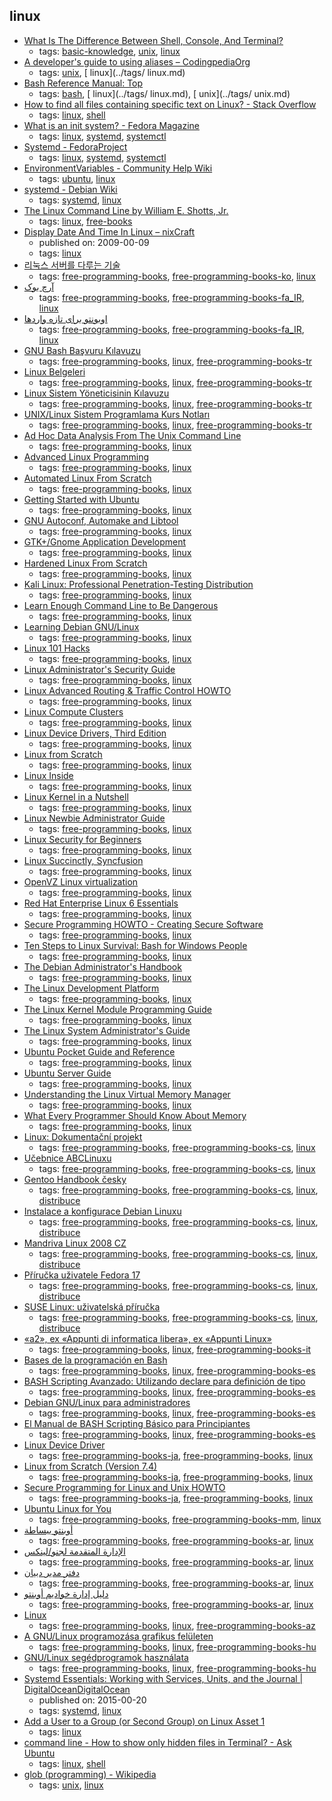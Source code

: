 linux 
---
* [What Is The Difference Between Shell, Console, And Terminal?](https://fossbytes.com/difference-between-shell-console-terminal/)
    * tags: [basic-knowledge](../tags/basic-knowledge.md), [unix](../tags/unix.md), [linux](../tags/linux.md)
* [A developer's guide to using aliases – CodingpediaOrg](http://www.codingpedia.org/ama/a-developers-guide-to-using-aliases/)
    * tags: [unix](../tags/unix.md), [ linux](../tags/ linux.md)
* [Bash Reference Manual: Top](https://www.gnu.org/software/bash/manual/html_node/index.html)
    * tags: [bash](../tags/bash.md), [ linux](../tags/ linux.md), [ unix](../tags/ unix.md)
* [How to find all files containing specific text on Linux? - Stack Overflow](http://stackoverflow.com/questions/16956810/how-to-find-all-files-containing-specific-text-on-linux)
    * tags: [linux](../tags/linux.md), [shell](../tags/shell.md)
* [What is an init system? - Fedora Magazine](https://fedoramagazine.org/what-is-an-init-system/)
    * tags: [linux](../tags/linux.md), [systemd](../tags/systemd.md), [systemctl](../tags/systemctl.md)
* [Systemd - FedoraProject](https://fedoraproject.org/wiki/Systemd)
    * tags: [linux](../tags/linux.md), [systemd](../tags/systemd.md), [systemctl](../tags/systemctl.md)
* [EnvironmentVariables - Community Help Wiki](https://help.ubuntu.com/community/EnvironmentVariables)
    * tags: [ubuntu](../tags/ubuntu.md), [linux](../tags/linux.md)
* [systemd - Debian Wiki](https://wiki.debian.org/systemd)
    * tags: [systemd](../tags/systemd.md), [linux](../tags/linux.md)
* [The Linux Command Line by William E. Shotts, Jr.](http://linuxcommand.org/tlcl.php)
    * tags: [linux](../tags/linux.md), [free-books](../tags/free-books.md)
* [Display Date And Time In Linux – nixCraft](https://www.cyberciti.biz/faq/linux-display-date-and-time/)
    * published on: 2009-00-09
    * tags: [linux](../tags/linux.md)
* [리눅스 서버를 다루는 기술](https://thebook.io/006718/)
    * tags: [free-programming-books](../tags/free-programming-books.md), [free-programming-books-ko](../tags/free-programming-books-ko.md), [linux](../tags/linux.md)
* [آرچ بوک](http://linuxreview.ir/archbook/ArchBook-2012-1.pdf)
    * tags: [free-programming-books](../tags/free-programming-books.md), [free-programming-books-fa_IR](../tags/free-programming-books-fa_IR.md), [linux](../tags/linux.md)
* [اوبونتو برای تازه واردها](http://ubuntu-book.org)
    * tags: [free-programming-books](../tags/free-programming-books.md), [free-programming-books-fa_IR](../tags/free-programming-books-fa_IR.md), [linux](../tags/linux.md)
* [GNU Bash Başvuru Kılavuzu](http://belgeler.org/bashref/bashref.html)
    * tags: [free-programming-books](../tags/free-programming-books.md), [linux](../tags/linux.md), [free-programming-books-tr](../tags/free-programming-books-tr.md)
* [Linux Belgeleri](http://belgeler.org/howto/howtos.html)
    * tags: [free-programming-books](../tags/free-programming-books.md), [linux](../tags/linux.md), [free-programming-books-tr](../tags/free-programming-books-tr.md)
* [Linux Sistem Yöneticisinin Kılavuzu](http://belgeler.org/sag/sag.html)
    * tags: [free-programming-books](../tags/free-programming-books.md), [linux](../tags/linux.md), [free-programming-books-tr](../tags/free-programming-books-tr.md)
* [UNIX/Linux Sistem Programlama Kurs Notları](http://www.kaanaslan.com/resource/course_note/course_note.php)
    * tags: [free-programming-books](../tags/free-programming-books.md), [linux](../tags/linux.md), [free-programming-books-tr](../tags/free-programming-books-tr.md)
* [Ad Hoc Data Analysis From The Unix Command Line](https://en.wikibooks.org/wiki/Ad_Hoc_Data_Analysis_From_The_Unix_Command_Line)
    * tags: [free-programming-books](../tags/free-programming-books.md), [linux](../tags/linux.md)
* [Advanced Linux Programming](http://advancedlinuxprogramming.com)
    * tags: [free-programming-books](../tags/free-programming-books.md), [linux](../tags/linux.md)
* [Automated Linux From Scratch](http://www.linuxfromscratch.org/alfs/download.html)
    * tags: [free-programming-books](../tags/free-programming-books.md), [linux](../tags/linux.md)
* [Getting Started with Ubuntu](http://ubuntu-manual.org)
    * tags: [free-programming-books](../tags/free-programming-books.md), [linux](../tags/linux.md)
* [GNU Autoconf, Automake and Libtool](http://www.sourceware.org/autobook/download.html)
    * tags: [free-programming-books](../tags/free-programming-books.md), [linux](../tags/linux.md)
* [GTK+/Gnome Application Development](http://www.linuxtopia.org/online_books/gui_toolkit_guides/gtk+_gnome_application_development/)
    * tags: [free-programming-books](../tags/free-programming-books.md), [linux](../tags/linux.md)
* [Hardened Linux From Scratch](http://www.linuxfromscratch.org/hlfs/download.html)
    * tags: [free-programming-books](../tags/free-programming-books.md), [linux](../tags/linux.md)
* [Kali Linux: Professional Penetration-Testing Distribution](http://docs.kali.org)
    * tags: [free-programming-books](../tags/free-programming-books.md), [linux](../tags/linux.md)
* [Learn Enough Command Line to Be Dangerous](https://www.learnenough.com/command-line-tutorial)
    * tags: [free-programming-books](../tags/free-programming-books.md), [linux](../tags/linux.md)
* [Learning Debian GNU/Linux](http://www.oreilly.com/openbook/debian/book/index.html)
    * tags: [free-programming-books](../tags/free-programming-books.md), [linux](../tags/linux.md)
* [Linux 101 Hacks](http://thegeekstuff.s3.amazonaws.com/files/linux-101-hacks.zip)
    * tags: [free-programming-books](../tags/free-programming-books.md), [linux](../tags/linux.md)
* [Linux Administrator's Security Guide](http://www.linuxtopia.org/online_books/linux_administrators_security_guide/index.html)
    * tags: [free-programming-books](../tags/free-programming-books.md), [linux](../tags/linux.md)
* [Linux Advanced Routing & Traffic Control HOWTO](http://lartc.org)
    * tags: [free-programming-books](../tags/free-programming-books.md), [linux](../tags/linux.md)
* [Linux Compute Clusters](http://linuxclusters.com/compute_clusters.html)
    * tags: [free-programming-books](../tags/free-programming-books.md), [linux](../tags/linux.md)
* [Linux Device Drivers, Third Edition](http://lwn.net/Kernel/LDD3/)
    * tags: [free-programming-books](../tags/free-programming-books.md), [linux](../tags/linux.md)
* [Linux from Scratch](http://www.linuxfromscratch.org/lfs/view/stable/)
    * tags: [free-programming-books](../tags/free-programming-books.md), [linux](../tags/linux.md)
* [Linux Inside](https://www.gitbook.com/book/0xax/linux-insides/details)
    * tags: [free-programming-books](../tags/free-programming-books.md), [linux](../tags/linux.md)
* [Linux Kernel in a Nutshell](http://www.kroah.com/lkn/)
    * tags: [free-programming-books](../tags/free-programming-books.md), [linux](../tags/linux.md)
* [Linux Newbie Administrator Guide](http://lnag.sourceforge.net)
    * tags: [free-programming-books](../tags/free-programming-books.md), [linux](../tags/linux.md)
* [Linux Security for Beginners](http://www.linuxtopia.org/LinuxSecurity/index.html)
    * tags: [free-programming-books](../tags/free-programming-books.md), [linux](../tags/linux.md)
* [Linux Succinctly, Syncfusion](https://www.syncfusion.com/resources/techportal/ebooks/linux)
    * tags: [free-programming-books](../tags/free-programming-books.md), [linux](../tags/linux.md)
* [OpenVZ Linux virtualization](http://download.openvz.org/doc/OpenVZ-Users-Guide.pdf)
    * tags: [free-programming-books](../tags/free-programming-books.md), [linux](../tags/linux.md)
* [Red Hat Enterprise Linux 6 Essentials](http://www.techotopia.com/index.php/Red_Hat_Enterprise_Linux_6_Essentials)
    * tags: [free-programming-books](../tags/free-programming-books.md), [linux](../tags/linux.md)
* [Secure Programming HOWTO - Creating Secure Software](http://www.dwheeler.com/secure-programs/)
    * tags: [free-programming-books](../tags/free-programming-books.md), [linux](../tags/linux.md)
* [Ten Steps to Linux Survival: Bash for Windows People](http://dullroar.com/book/TenStepsToLinuxSurvival.html)
    * tags: [free-programming-books](../tags/free-programming-books.md), [linux](../tags/linux.md)
* [The Debian Administrator's Handbook](https://debian-handbook.info)
    * tags: [free-programming-books](../tags/free-programming-books.md), [linux](../tags/linux.md)
* [The Linux Development Platform](http://ptgmedia.pearsoncmg.com/imprint_downloads/informit/perens/0130091154.pdf)
    * tags: [free-programming-books](../tags/free-programming-books.md), [linux](../tags/linux.md)
* [The Linux Kernel Module Programming Guide](http://tldp.org/LDP/lkmpg/2.6/html/)
    * tags: [free-programming-books](../tags/free-programming-books.md), [linux](../tags/linux.md)
* [The Linux System Administrator's Guide](http://www.tldp.org/LDP/sag/html/index.html)
    * tags: [free-programming-books](../tags/free-programming-books.md), [linux](../tags/linux.md)
* [Ubuntu Pocket Guide and Reference](http://www.ubuntupocketguide.com/index_main.html)
    * tags: [free-programming-books](../tags/free-programming-books.md), [linux](../tags/linux.md)
* [Ubuntu Server Guide](https://help.ubuntu.com/16.04/serverguide/serverguide.pdf)
    * tags: [free-programming-books](../tags/free-programming-books.md), [linux](../tags/linux.md)
* [Understanding the Linux Virtual Memory Manager](https://www.kernel.org/doc/gorman/)
    * tags: [free-programming-books](../tags/free-programming-books.md), [linux](../tags/linux.md)
* [What Every Programmer Should Know About Memory](http://www.akkadia.org/drepper/cpumemory.pdf)
    * tags: [free-programming-books](../tags/free-programming-books.md), [linux](../tags/linux.md)
* [Linux: Dokumentační projekt](http://www.root.cz/knihy/linux-dokumentacni-projekt/)
    * tags: [free-programming-books](../tags/free-programming-books.md), [free-programming-books-cs](../tags/free-programming-books-cs.md), [linux](../tags/linux.md)
* [Učebnice ABCLinuxu](http://www.root.cz/knihy/ucebnice-abclinuxu/)
    * tags: [free-programming-books](../tags/free-programming-books.md), [free-programming-books-cs](../tags/free-programming-books-cs.md), [linux](../tags/linux.md)
* [Gentoo Handbook česky](http://www.root.cz/knihy/gentoo-handbook-cesky/)
    * tags: [free-programming-books](../tags/free-programming-books.md), [free-programming-books-cs](../tags/free-programming-books-cs.md), [linux](../tags/linux.md), [distribuce](../tags/distribuce.md)
* [Instalace a konfigurace Debian Linuxu](http://www.root.cz/knihy/instalace-a-konfigurace-debian-linuxu/)
    * tags: [free-programming-books](../tags/free-programming-books.md), [free-programming-books-cs](../tags/free-programming-books-cs.md), [linux](../tags/linux.md), [distribuce](../tags/distribuce.md)
* [Mandriva Linux 2008 CZ](http://www.root.cz/knihy/mandriva-linux-2008-cz/)
    * tags: [free-programming-books](../tags/free-programming-books.md), [free-programming-books-cs](../tags/free-programming-books-cs.md), [linux](../tags/linux.md), [distribuce](../tags/distribuce.md)
* [Příručka uživatele Fedora 17](http://www.root.cz/knihy/prirucka-uzivatele-fedora-17/)
    * tags: [free-programming-books](../tags/free-programming-books.md), [free-programming-books-cs](../tags/free-programming-books-cs.md), [linux](../tags/linux.md), [distribuce](../tags/distribuce.md)
* [SUSE Linux: uživatelská příručka](http://www.root.cz/knihy/suse-linux-uzivatelska-prirucka/)
    * tags: [free-programming-books](../tags/free-programming-books.md), [free-programming-books-cs](../tags/free-programming-books-cs.md), [linux](../tags/linux.md), [distribuce](../tags/distribuce.md)
* [«a2», ex «Appunti di informatica libera», ex «Appunti Linux»](http://archive.org/download/AppuntiDiInformaticaLibera/)
    * tags: [free-programming-books](../tags/free-programming-books.md), [linux](../tags/linux.md), [free-programming-books-it](../tags/free-programming-books-it.md)
* [Bases de la programación en Bash](http://xinfo.sourceforge.net/documentos/bash-scripting/bash-script-2.0.html)
    * tags: [free-programming-books](../tags/free-programming-books.md), [linux](../tags/linux.md), [free-programming-books-es](../tags/free-programming-books-es.md)
* [BASH Scripting Avanzado: Utilizando declare para definición de tipo](http://library.originalhacker.org/biblioteca/articulo/ver/123)
    * tags: [free-programming-books](../tags/free-programming-books.md), [linux](../tags/linux.md), [free-programming-books-es](../tags/free-programming-books-es.md)
* [Debian GNU/Linux para administradores](https://debian-handbook.info/browse/es-ES/stable/)
    * tags: [free-programming-books](../tags/free-programming-books.md), [linux](../tags/linux.md), [free-programming-books-es](../tags/free-programming-books-es.md)
* [El Manual de BASH Scripting Básico para Principiantes](https://es.wikibooks.org/wiki/El_Manual_de_BASH_Scripting_B%C3%A1sico_para_Principiantes)
    * tags: [free-programming-books](../tags/free-programming-books.md), [linux](../tags/linux.md), [free-programming-books-es](../tags/free-programming-books-es.md)
* [Linux Device Driver](http://www.mech.tohoku-gakuin.ac.jp/rde/contents/linux/drivers/indexframe.html)
    * tags: [free-programming-books-ja](../tags/free-programming-books-ja.md), [free-programming-books](../tags/free-programming-books.md), [linux](../tags/linux.md)
* [Linux from Scratch (Version 7.4)](http://lfsbookja.osdn.jp/7.4.ja/)
    * tags: [free-programming-books-ja](../tags/free-programming-books-ja.md), [free-programming-books](../tags/free-programming-books.md), [linux](../tags/linux.md)
* [Secure Programming for Linux and Unix HOWTO](http://linuxjf.osdn.jp/JFdocs/Secure-Programs-HOWTO/)
    * tags: [free-programming-books-ja](../tags/free-programming-books-ja.md), [free-programming-books](../tags/free-programming-books.md), [linux](../tags/linux.md)
* [Ubuntu Linux for You](http://eimaung.com/ubuntu-for-you)
    * tags: [free-programming-books](../tags/free-programming-books.md), [free-programming-books-mm](../tags/free-programming-books-mm.md), [linux](../tags/linux.md)
* [أوبنتو ببساطة](http://librebooks.org/simply-ubuntu/)
    * tags: [free-programming-books](../tags/free-programming-books.md), [free-programming-books-ar](../tags/free-programming-books-ar.md), [linux](../tags/linux.md)
* [الإدارة المتقدمة لجنو/لينكس ](http://librebooks.org/gnu-linux-advanced-administration/)
    * tags: [free-programming-books](../tags/free-programming-books.md), [free-programming-books-ar](../tags/free-programming-books-ar.md), [linux](../tags/linux.md)
* [دفتر مدير دبيان](http://librebooks.org/debian-handbook-arabic/)
    * tags: [free-programming-books](../tags/free-programming-books.md), [free-programming-books-ar](../tags/free-programming-books-ar.md), [linux](../tags/linux.md)
* [دليل إدارة خواديم أوبنتو ](http://librebooks.org/ubuntu-server-guide-arabic/)
    * tags: [free-programming-books](../tags/free-programming-books.md), [free-programming-books-ar](../tags/free-programming-books-ar.md), [linux](../tags/linux.md)
* [Linux](http://ilkaddimlar.com/Linux/Linux/18/Linux)
    * tags: [free-programming-books](../tags/free-programming-books.md), [linux](../tags/linux.md), [free-programming-books-az](../tags/free-programming-books-az.md)
* [A GNU/Linux programozása grafikus felületen](http://mek.oszk.hu/05500/05528/index.phtml)
    * tags: [free-programming-books](../tags/free-programming-books.md), [linux](../tags/linux.md), [free-programming-books-hu](../tags/free-programming-books-hu.md)
* [GNU/Linux segédprogramok használata](http://mek.oszk.hu/08700/08742/index.phtml)
    * tags: [free-programming-books](../tags/free-programming-books.md), [linux](../tags/linux.md), [free-programming-books-hu](../tags/free-programming-books-hu.md)
* [Systemd Essentials: Working with Services, Units, and the Journal | DigitalOceanDigitalOcean](https://www.digitalocean.com/community/tutorials/systemd-essentials-working-with-services-units-and-the-journal)
    * published on: 2015-00-20
    * tags: [systemd](../tags/systemd.md), [linux](../tags/linux.md)
* [Add a User to a Group (or Second Group) on Linux Asset 1](https://www.howtogeek.com/50787/add-a-user-to-a-group-or-second-group-on-linux/)
    * tags: [linux](../tags/linux.md)
* [command line - How to show only hidden files in Terminal? - Ask Ubuntu](https://askubuntu.com/questions/468901/how-to-show-only-hidden-files-in-terminal)
    * tags: [linux](../tags/linux.md), [shell](../tags/shell.md)
* [glob (programming) - Wikipedia](https://en.wikipedia.org/wiki/Glob_(programming))
    * tags: [unix](../tags/unix.md), [linux](../tags/linux.md)
